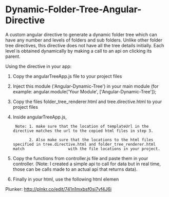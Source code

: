 # Dynamic-Folder-Tree-Angular-Directive
A custom angular directive to generate a dynamic folder tree which can have any number and levels of folders and sub folders. 
Unlike other folder tree directives, this directive does not have all the tree details initially. 
Each level is obtained dynamically by making a call to an api on clicking its parent.

Using the directive in your app:

1. Copy the angularTreeApp.js file to your project files
2. Inject this module ('Angular-Dynamic-Tree') in your main module (for example: angular.module('Your Module', ['Angular-Dynamic-Tree']);
3. Copy the files folder_tree_renderer.html and tree.directive.html to your project files
4. Inside angularTreeApp.js, 

        Note: 1. make sure that the location of templateUrl in the directive matches the url to the copied html files in step 3.
        
              2. Also make sure that the locations to the html files specified in tree.directive.html and folder_tree_renderer.html match                   with the file locations in your project.
              
5. Copy the functions from controller.js file and paste them in your controller. (Note: I created a simple api to call for data but in real time, those can be calls made to an actual api that returns data).
6. Finally in your html, use the following html elemen
      <tree-renderer
            get-sub-nodes="vm.getSubNodes(node)" 
            node-name="vm.nodesList"
            selected-node = "vm.isSelected(node)"
       >
       </tree-renderer>
       
  Plunker: http://plnkr.co/edit/741n1mxbsf0si7vf4J6i
